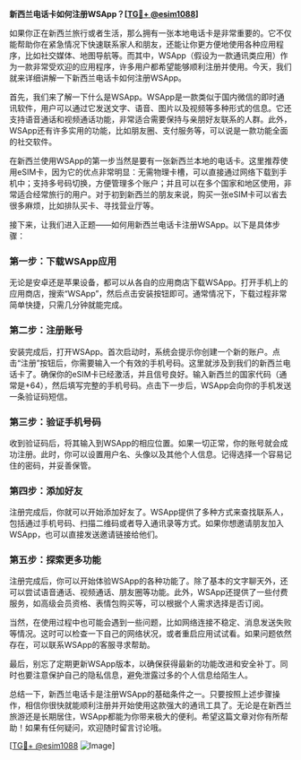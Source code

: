 **新西兰电话卡如何注册WSApp？[[TG💪+ @esim1088](https://t.me/s/esim1088)]**

如果你正在新西兰旅行或者生活，那么拥有一张本地电话卡是非常重要的。它不仅能帮助你在紧急情况下快速联系家人和朋友，还能让你更方便地使用各种应用程序，比如社交媒体、地图导航等。而其中，WSApp（假设为一款通讯类应用）作为一款非常受欢迎的应用程序，许多用户都希望能够顺利注册并使用。今天，我们就来详细讲解一下新西兰电话卡如何注册WSApp。

首先，我们来了解一下什么是WSApp。WSApp是一款类似于国内微信的即时通讯软件，用户可以通过它发送文字、语音、图片以及视频等多种形式的信息。它还支持语音通话和视频通话功能，非常适合需要保持与亲朋好友联系的人群。此外，WSApp还有许多实用的功能，比如朋友圈、支付服务等，可以说是一款功能全面的社交软件。

在新西兰使用WSApp的第一步当然是要有一张新西兰本地的电话卡。这里推荐使用eSIM卡，因为它的优点非常明显：无需物理卡槽，可以直接通过网络下载到手机中；支持多号码切换，方便管理多个账户；并且可以在多个国家和地区使用，非常适合经常旅行的用户。对于初到新西兰的朋友来说，购买一张eSIM卡可以省去很多麻烦，比如排队买卡、寻找营业厅等。

接下来，让我们进入正题——如何用新西兰电话卡注册WSApp。以下是具体步骤：

### 第一步：下载WSApp应用

无论是安卓还是苹果设备，都可以从各自的应用商店下载WSApp。打开手机上的应用商店，搜索“WSApp”，然后点击安装按钮即可。通常情况下，下载过程非常简单快捷，只需几分钟就能完成。

### 第二步：注册账号

安装完成后，打开WSApp。首次启动时，系统会提示你创建一个新的账户。点击“注册”按钮后，你需要输入一个有效的手机号码。这里就涉及到我们的新西兰电话卡了。确保你的eSIM卡已经激活，并且信号良好。输入新西兰的国家代码（通常是+64），然后填写完整的手机号码。点击下一步后，WSApp会向你的手机发送一条验证码短信。

### 第三步：验证手机号码

收到验证码后，将其输入到WSApp的相应位置。如果一切正常，你的账号就会成功注册。此时，你可以设置用户名、头像以及其他个人信息。记得选择一个容易记住的密码，并妥善保管。

### 第四步：添加好友

注册完成后，你就可以开始添加好友了。WSApp提供了多种方式来查找联系人，包括通过手机号码、扫描二维码或者导入通讯录等方式。如果你想邀请朋友加入WSApp，也可以直接发送邀请链接给他们。

### 第五步：探索更多功能

注册完成后，你可以开始体验WSApp的各种功能了。除了基本的文字聊天外，还可以尝试语音通话、视频通话、朋友圈等功能。此外，WSApp还提供了一些付费服务，如高级会员资格、表情包购买等，可以根据个人需求选择是否订阅。

当然，在使用过程中也可能会遇到一些问题，比如网络连接不稳定、消息发送失败等情况。这时可以检查一下自己的网络状况，或者重启应用试试看。如果问题依然存在，可以联系WSApp的客服寻求帮助。

最后，别忘了定期更新WSApp版本，以确保获得最新的功能改进和安全补丁。同时也要注意保护自己的隐私信息，避免泄露过多的个人信息给陌生人。

总结一下，新西兰电话卡是注册WSApp的基础条件之一。只要按照上述步骤操作，相信你很快就能顺利注册并开始使用这款强大的通讯工具了。无论是在新西兰旅游还是长期居住，WSApp都能为你带来极大的便利。希望这篇文章对你有所帮助！如果有任何疑问，欢迎随时留言讨论哦。

[[TG💪+ @esim1088](https://t.me/s/esim1088) ![Image](https://i.postimg.cc/4NQfJmqS/Snipaste-2025-05-13-00-14-12.png)]